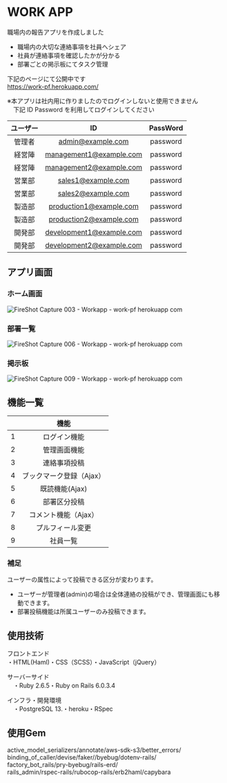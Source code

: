 # WORK APP
職場内の報告アプリを作成しました
- 職場内の大切な連絡事項を社員へシェア
- 社員が連絡事項を確認したかが分かる
- 部署ごとの掲示板にてタスク管理

下記のページにて公開中です<br>
https://work-pf.herokuapp.com/

※本アプリは社内用に作りましたのでログインしないと使用できません<br>
　下記 ID Password を利用してログインしてください

| ユーザー | ID | PassWord |
|:-----:|:------------:|:------------:|
| 管理者 | admin@example.com | password |
| 経営陣 | management1@example.com | password |
| 経営陣 | management2@example.com | password |
| 営業部 | sales1@example.com | password |
| 営業部 | sales2@example.com | password |
| 製造部 | production1@example.com | password |
| 製造部 | production2@example.com | password |
| 開発部 | development1@example.com | password |
| 開発部 | development2@example.com | password |

## アプリ画面

### ホーム画面

![FireShot Capture 003 - Workapp - work-pf herokuapp com](https://user-images.githubusercontent.com/66783799/114704941-218a4e00-9d62-11eb-9c6d-750d5ad37749.png)

### 部署一覧
![FireShot Capture 006 - Workapp - work-pf herokuapp com](https://user-images.githubusercontent.com/66783799/114704956-24853e80-9d62-11eb-9ffd-145de274d2a8.png)

### 掲示板
![FireShot Capture 009 - Workapp - work-pf herokuapp com](https://user-images.githubusercontent.com/66783799/114704970-2818c580-9d62-11eb-8544-a2ee564a1a6e.png)


## 機能一覧

|  | 機能 |
|:-----:|:------------:|
| 1 | ログイン機能 |
| 2 | 管理画面機能 |
| 3 | 連絡事項投稿 |
| 4 | ブックマーク登録（Ajax） |
| 5 | 既読機能(Ajax) |
| 6 | 部署区分投稿 |
| 7 | コメント機能（Ajax）|
| 8 | プルフィール変更 |
| 9 | 社員一覧 |

### 補足
ユーザーの属性によって投稿できる区分が変わります。
- ユーザーが管理者(admin)の場合は全体連絡の投稿ができ、管理画面にも移動できます。
- 部署投稿機能は所属ユーザーのみ投稿できます。

## 使用技術
フロントエンド  
 ・HTML(Haml)・CSS（SCSS）・JavaScript（jQuery）  　
  
サーバーサイド  
　・Ruby 2.6.5・Ruby on Rails 6.0.3.4  
  
インフラ・開発環境  
　・PostgreSQL 13.・heroku・RSpec
 
 ## 使用Gem  
active_model_serializers/annotate/aws-sdk-s3/better_errors/  
binding_of_caller/devise/faker//byebug/dotenv-rails/  
factory_bot_rails/pry-byebug/rails-erd/  
rails_admin/rspec-rails/rubocop-rails/erb2haml/capybara  


